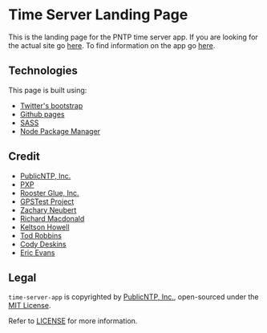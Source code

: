 # Time Server Landing Page

This is the landing page for the PNTP time server app. If you are looking for the actual site go [here](https://timeserver.app/). To find information on the app go [here](https://github.com/PublicNTP/time-server-app).

## Technologies

This page is built using:
- [Twitter's bootstrap](https://getbootstrap.com/)
- [Github pages](https://pages.github.com/)
- [SASS](https://sass-lang.com/)
- [Node Package Manager](https://www.npmjs.com/get-npm)

## Credit
- [PublicNTP, Inc.](https://publicntp.org)
- [PXP](https://pxp200.com)
- [Rooster Glue, Inc.](https://roosterglue.com)
- [GPSTest Project](https://github.com/barbeau/gpstest/wiki)
- [Zachary Neubert](https://github.com/ZacNeubert)
- [Richard Macdonald](https://github.com/thewidgetsmith)
- [Keltson Howell](https://keltsonhowell.com)
- [Tod Robbins](https://github.com/todrobbins)
- [Cody Deskins](https://github.com/cdeskins)
- [Eric Evans](https://github.com/Zipbug)

## Legal
`time-server-app` is copyrighted by [PublicNTP, Inc.](https://publicntp.org),
open-sourced under the [MIT License](https://en.wikipedia.org/wiki/MIT_License).

Refer to
[LICENSE](https://github.com/PublicNTP/time-server-app/blob/master/LICENSE)
for more information.
